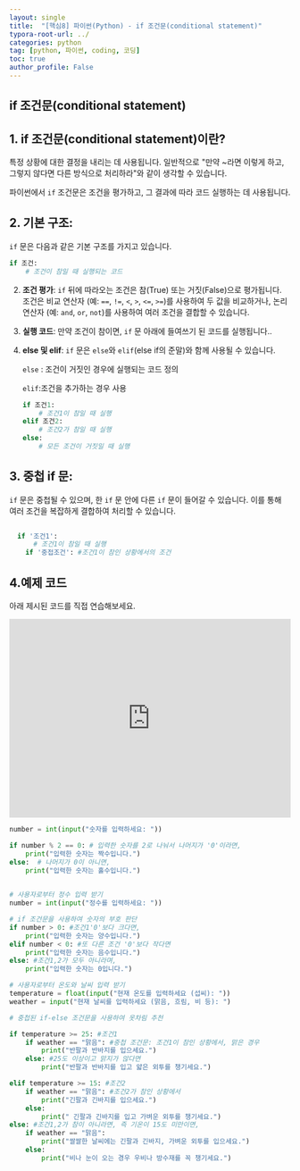 ```yaml
---
layout: single
title:  "[핵심8] 파이썬(Python) - if 조건문(conditional statement)"
typora-root-url: ../
categories: python
tag: [python, 파이썬, coding, 코딩]
toc: true
author_profile: False
---
```



## if 조건문(conditional statement)

## 1. if 조건문(conditional statement)이란? 

특정 상황에 대한 결정을 내리는 데 사용됩니다. 일반적으로 "만약 ~라면 이렇게 하고, 그렇지 않다면 다른 방식으로 처리하라"와 같이 생각할 수 있습니다.

파이썬에서 `if` 조건문은 조건을 평가하고, 그 결과에 따라 코드 실행하는 데 사용됩니다. 


## 2. **기본 구조**:
   `if` 문은 다음과 같은 기본 구조를 가지고 있습니다.
  
   ```python
   if 조건:
       # 조건이 참일 때 실행되는 코드
   ```

2. **조건 평가**:
   `if` 뒤에 따라오는 조건은 참(True) 또는 거짓(False)으로 평가됩니다. 조건은 비교 연산자 (예: `==`, `!=`, `<`, `>`, `<=`, `>=`)를 사용하여 두 값을 비교하거나, 
   논리 연산자 (예: `and`, `or`, `not`)를 사용하여 여러 조건을 결합할 수 있습니다.

3. **실행 코드**:
   만약 조건이 참이면, `if` 문 아래에 들여쓰기 된 코드를 실행됩니다..

4. **else 및 elif**:
   `if` 문은 `else`와 `elif`(else if의 준말)와 함께 사용될 수 있습니다. 
   
   `else` : 조건이 거짓인 경우에 실행되는 코드 정의
    
    `elif`:조건을 추가하는 경우 사용

   ```python
   if 조건1:
       # 조건1이 참일 때 실행
   elif 조건2:
       # 조건2가 참일 때 실행
   else:
       # 모든 조건이 거짓일 때 실행
   ```

## 3. **중첩 if 문**:
   `if` 문은 중첩될 수 있으며, 한 `if` 문 안에 다른 `if` 문이 들어갈 수 있습니다. 이를 통해 여러 조건을 복잡하게 결합하여 처리할 수 있습니다.

 ```python
   
   if '조건1':
       # 조건1이 참일 때 실행
     if '중접조건': #조건1이 참인 상황에서의 조건

```


## 4.예제 코드
아래 제시된 코드를 직접 연습해보세요. 

<iframe src="https://trinket.io/embed/python/3d8d7ce66b" width="100%" height="356" frameborder="0" marginwidth="0" marginheight="0" allowfullscreen></iframe>


```python
number = int(input("숫자를 입력하세요: "))

if number % 2 == 0: # 입력한 숫자를 2로 나눠서 나머지가 '0'이라면, 
    print("입력한 숫자는 짝수입니다.")
else:  # 나머지가 0이 아니면,
    print("입력한 숫자는 홀수입니다.")
```

```python
   
# 사용자로부터 정수 입력 받기
number = int(input("정수를 입력하세요: "))

# if 조건문을 사용하여 숫자의 부호 판단
if number > 0: #조건1'0'보다 크다면, 
    print("입력한 숫자는 양수입니다.")
elif number < 0: #또 다른 조건 '0'보다 작다면
    print("입력한 숫자는 음수입니다.")
else: #조건1,2가 모두 아니라며, 
    print("입력한 숫자는 0입니다.")

```

```python
# 사용자로부터 온도와 날씨 입력 받기
temperature = float(input("현재 온도를 입력하세요 (섭씨): "))
weather = input("현재 날씨를 입력하세요 (맑음, 흐림, 비 등): ")

# 중첩된 if-else 조건문을 사용하여 옷차림 추천

if temperature >= 25: #조건1
    if weather == "맑음": #중첩 조건문: 조건1이 참인 상황에서, 맑은 경우
        print("반팔과 반바지를 입으세요.")
    else: #25도 이상이고 맑지가 않다면
        print("반팔과 반바지를 입고 얇은 외투를 챙기세요.")

elif temperature >= 15: #조건2 
    if weather == "맑음": #조건2가 참인 상황에서
        print("긴팔과 긴바지를 입으세요.")
    else:
        print(" 긴팔과 긴바지를 입고 가벼운 외투를 챙기세요.")
else: #조건1,2가 참이 아니라면, 즉 기온이 15도 미만이면, 
    if weather == "맑음": 
        print("쌀쌀한 날씨에는 긴팔과 긴바지, 가벼운 외투를 입으세요.")
    else:
        print("비나 눈이 오는 경우 우비나 방수재를 꼭 챙기세요.")
```